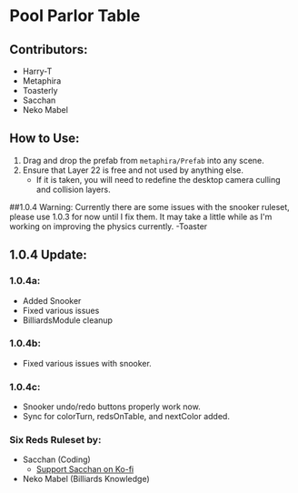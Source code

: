 # Pool Parlor Table

## Contributors:
- Harry-T
- Metaphira
- Toasterly
- Sacchan
- Neko Mabel

## How to Use:
1. Drag and drop the prefab from `metaphira/Prefab` into any scene.
2. Ensure that Layer 22 is free and not used by anything else.
   - If it is taken, you will need to redefine the desktop camera culling and collision layers.

##1.0.4 Warning: Currently there are some issues with the snooker ruleset, please use 1.0.3 for now until I fix them. It may take a little while as I'm working on improving the physics currently. -Toaster

## 1.0.4 Update:
### 1.0.4a:
- Added Snooker
- Fixed various issues
- BilliardsModule cleanup
### 1.0.4b:
- Fixed various issues with snooker.
### 1.0.4c:
- Snooker undo/redo buttons properly work now.
- Sync for colorTurn, redsOnTable, and nextColor added.

### Six Reds Ruleset by:
- Sacchan (Coding)
  - [Support Sacchan on Ko-fi](https://ko-fi.com/sacchanvrc)
- Neko Mabel (Billiards Knowledge)
